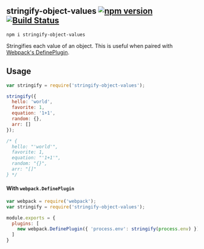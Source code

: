 ## stringify-object-values [![npm version](http://img.shields.io/npm/v/stringify-object-values.svg?style=flat)](https://npmjs.org/package/stringify-object-values.svg) [![Build Status](https://travis-ci.org/srph/node-stringify-object-values.svg?branch=master)](https://travis-ci.org/srph/node-stringify-object-values?branch=master)
```
npm i stringify-object-values
```
Stringifies each value of an object. This is useful when paired with [Webpack's DefinePlugin](https://webpack.github.io/docs/list-of-plugins.html#defineplugin).

## Usage
```js
var stringify = require('stringify-object-values');

stringify({
  hello: 'world',
  favorite: 1,
  equation: '1+1',
  random: {},
  arr: []  
});

/* {
  hello: "'world'",
  favorite: 1,
  equation: "'1+1'",
  random: "{}",
  arr: "[]"
} */
```

#### With `webpack.DefinePlugin`
```js
var webpack = require('webpack');
var stringify = require('stringify-object-values');

module.exports = {
  plugins: [
    new webpack.DefinePlugin({ 'process.env': stringify(process.env) });
  ]
}
```